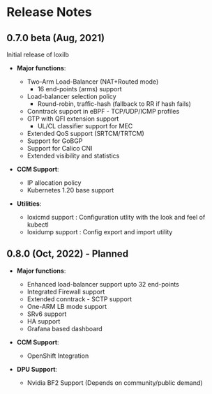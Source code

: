 # Release Notes

## 0.7.0 beta (Aug, 2021)

Initial release of loxilb 

- **Major functions**:  
  - Two-Arm Load-Balancer (NAT+Routed mode)
    - 16 end-points (arms) support
  - Load-balancer selection policy
    -  Round-robin, traffic-hash (fallback to RR if hash fails)
  - Conntrack support in eBPF - TCP/UDP/ICMP profiles
  - GTP with QFI extension support
    - UL/CL classifier support for MEC
  - Extended QoS support (SRTCM/TRTCM)
  - Support for GoBGP
  - Support for Calico CNI
  - Extended visibility and statistics 

- **CCM Support**: 
  - IP allocation policy
  - Kubernetes 1.20 base support
 
- **Utilities**:  
  - loxicmd support : Configuration utlity with the look and feel of kubectl
  - loxidump support : Config export and import utility

## 0.8.0 (Oct, 2022) - Planned

- **Major functions**: 
  - Enhanced load-balancer support upto 32 end-points
  - Integrated Firewall support
  - Extended conntrack - SCTP support
  - One-ARM LB mode support
  - SRv6 support
  - HA support
  - Grafana based dashboard
  
- **CCM Support**: 
  - OpenShift Integration
  
- **DPU Support**:  
  - Nvidia BF2 Support (Depends on community/public demand)

